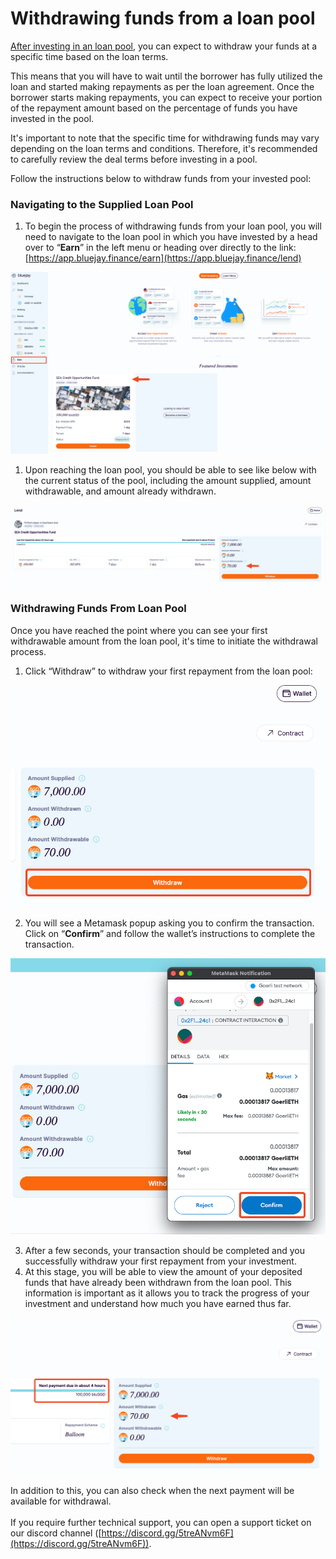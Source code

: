 # Withdrawing funds from a loan pool

[After investing in an loan pool](investing-funds-in-a-loan-pool.md), you can expect to withdraw your funds at a specific time based on the loan terms.

This means that you will have to wait until the borrower has fully utilized the loan and started making repayments as per the loan agreement. Once the borrower starts making repayments, you can expect to receive your portion of the repayment amount based on the percentage of funds you have invested in the pool.

It's important to note that the specific time for withdrawing funds may vary depending on the loan terms and conditions. Therefore, it's recommended to carefully review the deal terms before investing in a pool.

Follow the instructions below to withdraw funds from your invested pool:

### **Navigating to the Supplied Loan Pool**

1. To begin the process of withdrawing funds from your loan pool, you will need to navigate to the loan pool in which you have invested by a head over to “**Earn**” in the left menu or heading over directly to the link: [https://app.bluejay.finance/earn](https://app.bluejay.finance/lend)

![](<../../.gitbook/assets/0 (1).png>)

1. Upon reaching the loan pool, you should be able to see like below with the current status of the pool, including the amount supplied, amount withdrawable, and amount already withdrawn.

![](<../../.gitbook/assets/1 (1).png>)

### **Withdrawing Funds From Loan Pool**

Once you have reached the point where you can see your first withdrawable amount from the loan pool, it's time to initiate the withdrawal process.

1. Click “Withdraw” to withdraw your first repayment from the loan pool:

![](<../../.gitbook/assets/2 (2).png>)

2. You will see a Metamask popup asking you to confirm the transaction. Click on “**Confirm**” and follow the wallet’s instructions to complete the transaction.

![](../../.gitbook/assets/3.png)

3. After a few seconds, your transaction should be completed and you successfully withdraw your first repayment from your investment.
4. At this stage, you will be able to view the amount of your deposited funds that have already been withdrawn from the loan pool. This information is important as it allows you to track the progress of your investment and understand how much you have earned thus far.

![](<../../.gitbook/assets/4 (1).png>)

In addition to this, you can also check when the next payment will be available for withdrawal.\
\
If you require further technical support, you can open a support ticket on our discord channel ([https://discord.gg/5treANvm6F](https://discord.gg/5treANvm6F)).
